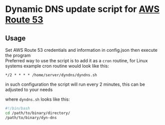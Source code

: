 # Dynamic DNS update script for [AWS Route 53](aws.amazon.com/route53)

## Usage
Set AWS Route 53 credentials and information in config.json then execute the program
<br>
Preferred way to use the script is to add it as a `cron` routine, for Linux systems example cron routine would look like this:
```cronexp
*/2 * * * * /home/server/dyndns/dyndns.sh
```
in such configuration the script will run every 2 minutes, this can be adjusted to your needs

where `dyndns.sh` looks like this:
```bash
#!/bin/bash
cd /path/to/binary/directory/
/path/to/binary/dyn-dns
```
